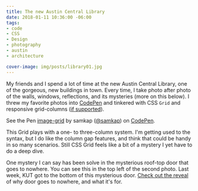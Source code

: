 ```yaml
---
title: The new Austin Central Library
date: 2018-01-11 10:36:00 -06:00
tags:
- code
- CSS
- Design
- photography
- austin
- architecture

cover-image: img/posts/library01.jpg
---
```


My friends and I spend a lot of time at the new Austin Central Library, one of the gorgeous, new buildings in town. Every time, I take photo after photo of the walls, windows, reflections, and its mysteries (more on this below). I threw my favorite photos into [CodePen](https://codepen.io/samkap/pen/BJmaor/) and tinkered with CSS `Grid` and responsive grid-columns ([if supported](https://caniuse.com/#search=grid)).
<p data-height="700" data-theme-id="light" data-slug-hash="BJmaor" data-default-tab="result" data-user="samkap" data-embed-version="2" data-pen-title="image-grid" class="codepen">See the Pen <a href="https://codepen.io/samkap/pen/BJmaor/">image-grid</a> by samkap (<a href="https://codepen.io/samkap">@samkap</a>) on <a href="https://codepen.io">CodePen</a>.</p>
<script async src="https://production-assets.codepen.io/assets/embed/ei.js"></script>

This Grid plays with a one- to three-column system. I'm getting used to the syntax, but I do like the column gap features, and think that could be handy in so many scenarios. Still CSS Grid feels like a bit of a mystery I yet have to do a deep dive.

One mystery I can say has been solve in the mysterious roof-top door that goes to nowhere. You can see this in the top left of the second photo. Last week, KUT got to the bottom of this mysterious door. [Check out the reveal](http://kut.org/post/whats-deal-doors-nowhere-new-austin-central-library) of why door goes to nowhere, and what it's for.
